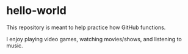 # hello-world
This repository is meant to help practice how GitHub functions.

I enjoy playing video games, watching movies/shows, and listening to music.
